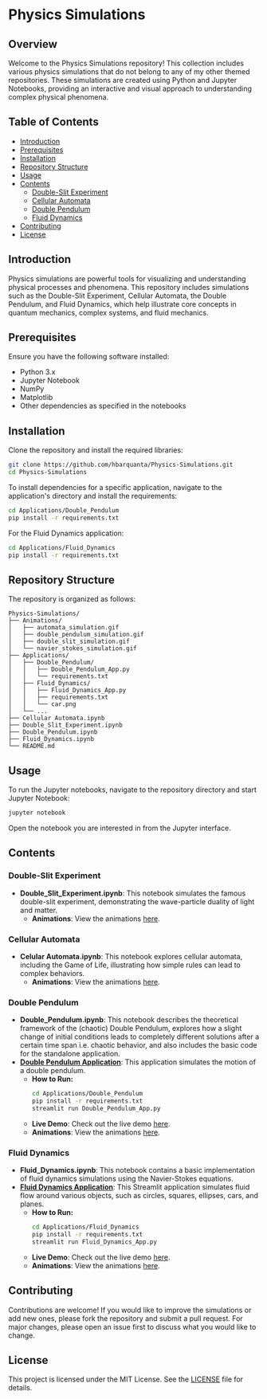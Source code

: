 # Physics Simulations

## Overview
Welcome to the Physics Simulations repository! This collection includes various physics simulations that do not belong to any of my other themed repositories. These simulations are created using Python and Jupyter Notebooks, providing an interactive and visual approach to understanding complex physical phenomena.

## Table of Contents
- [Introduction](#introduction)
- [Prerequisites](#prerequisites)
- [Installation](#installation)
- [Repository Structure](#repository-structure)
- [Usage](#usage)
- [Contents](#contents)
  - [Double-Slit Experiment](#double-slit-experiment)
  - [Cellular Automata](#cellular-automata)
  - [Double Pendulum](#double-pendulum)
  - [Fluid Dynamics](#fluid-dynamics)
- [Contributing](#contributing)
- [License](#license)


## Introduction
Physics simulations are powerful tools for visualizing and understanding physical processes and phenomena. This repository includes simulations such as the Double-Slit Experiment, Cellular Automata, the Double Pendulum, and Fluid Dynamics, which help illustrate core concepts in quantum mechanics, complex systems, and fluid mechanics.

## Prerequisites
Ensure you have the following software installed:
- Python 3.x
- Jupyter Notebook
- NumPy
- Matplotlib
- Other dependencies as specified in the notebooks

## Installation
Clone the repository and install the required libraries:

```bash
git clone https://github.com/hbarquanta/Physics-Simulations.git
cd Physics-Simulations
```

To install dependencies for a specific application, navigate to the application's directory and install the requirements:

```bash
cd Applications/Double_Pendulum
pip install -r requirements.txt
```

For the Fluid Dynamics application:
```bash
cd Applications/Fluid_Dynamics
pip install -r requirements.txt
```
## Repository Structure

The repository is organized as follows:

```
Physics-Simulations/
├── Animations/
│   ├── automata_simulation.gif
│   ├── double_pendulum_simulation.gif
│   ├── double_slit_simulation.gif
│   └── navier_stokes_simulation.gif
├── Applications/
│   ├── Double_Pendulum/
│   │   ├── Double_Pendulum_App.py
│   │   └── requirements.txt
│   ├── Fluid_Dynamics/
│   │   ├── Fluid_Dynamics_App.py
│   │   ├── requirements.txt
│   │   └── car.png
│   └── ...
├── Cellular Automata.ipynb
├── Double_Slit_Experiment.ipynb
├── Double_Pendulum.ipynb
├── Fluid_Dynamics.ipynb
└── README.md
```

## Usage
To run the Jupyter notebooks, navigate to the repository directory and start Jupyter Notebook:

```bash
jupyter notebook
```

Open the notebook you are interested in from the Jupyter interface.

## Contents

### Double-Slit Experiment
- **Double_Slit_Experiment.ipynb**: This notebook simulates the famous double-slit experiment, demonstrating the wave-particle duality of light and matter.
  - **Animations**: View the animations [here](https://github.com/hbarquanta/Physics-Simulations/tree/main/Animations/schroedinger_equation_2d_evolution_double_slit.gif).

### Cellular Automata
- **Celular Automata.ipynb**: This notebook explores cellular automata, including the Game of Life, illustrating how simple rules can lead to complex behaviors.
  - **Animations**: View the animations [here](https://github.com/hbarquanta/Physics-Simulations/tree/main/Animations/automata_simulation.gif).

### Double Pendulum
- **Double_Pendulum.ipynb**: This notebook describes the theoretical framework of the (chaotic) Double Pendulum, explores how a slight change of initial conditions leads to completely different solutions after a certain time span i.e. chaotic behavior, and also includes the basic code for the standalone application.
- **[Double Pendulum Application](Applications/Double_Pendulum/Double_Pendulum_App.py)**: This application simulates the motion of a double pendulum.
  - **How to Run:**
    ```bash
    cd Applications/Double_Pendulum
    pip install -r requirements.txt
    streamlit run Double_Pendulum_App.py
    ```
  - **Live Demo**: Check out the live demo [here](https://physics-simulations-doublependulum.streamlit.app/).
  - **Animations**: View the animations [here](https://github.com/hbarquanta/Physics-Simulations/tree/main/Animations/double_pendulum_simulation.gif).

### Fluid Dynamics
- **Fluid_Dynamics.ipynb**: This notebook contains a basic implementation of fluid dynamics simulations using the Navier-Stokes equations.
- **[Fluid Dynamics Application](Applications/Fluid_Dynamics/Fluid_Dynamics_App.py)**: This Streamlit application simulates fluid flow around various objects, such as circles, squares, ellipses, cars, and planes.
  - **How to Run:**
    ```bash
    cd Applications/Fluid_Dynamics
    pip install -r requirements.txt
    streamlit run Fluid_Dynamics_App.py
    ```
  - **Live Demo**: Check out the live demo [here](https://physics-simulations-fluiddynamics.streamlit.app/).
  - **Animations**: View the animations [here](https://github.com/hbarquanta/Physics-Simulations/tree/main/Animations/navier_stokes_simulation.gif).

## Contributing
Contributions are welcome! If you would like to improve the simulations or add new ones, please fork the repository and submit a pull request. For major changes, please open an issue first to discuss what you would like to change.

## License
This project is licensed under the MIT License. See the [LICENSE](LICENSE) file for details.


